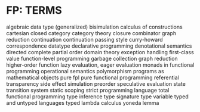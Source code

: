 # FP: TERMS

algebraic data type (generalized)
bisimulation
calculus of constructions
cartesian closed category
category theory
closure
combinator graph reduction
continuation
continuation passing style
curry-howard correspondence
datatype
declarative programming
denotational semantics
directed complete partial order
domain theory
exception handling
first-class value
function-level programming
garbage collection
graph reduction
higher-order function
lazy evaluation, eager evaluation
monads in functional programming
operational semantics
polymorphism
programs as mathematical objects
pure fpl
pure functional programming
referential transparency
side effect
simulation preorder
speculative evaluation
state transition system
static scoping
strict programming language
total functional programming
type inference
type signature
type variable
typed and untyped languages
typed lambda calculus
yoneda lemma
